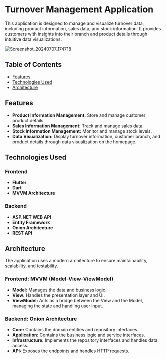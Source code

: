 # Turnover Management Application

This application is designed to manage and visualize turnover data, including product information, sales data, and stock information. It provides customers with insights into their branch and product details through intuitive data visualizations.

![Screenshot_20240707_174718](https://github.com/erdemaksoy/GiroDashboard/assets/79666268/8feeb332-4a97-400b-a683-9b1daa6e4818)

## Table of Contents

- [Features](#features)
- [Technologies Used](#technologies-used)
- [Architecture](#architecture)

## Features

- **Product Information Management:** Store and manage customer product details.
- **Sales Information Management:** Track and manage sales data.
- **Stock Information Management:** Monitor and manage stock levels.
- **Data Visualization:** Display turnover information, customer branch, and product details through data visualization on the homepage.

## Technologies Used

### Frontend

- **Flutter**
- **Dart**
- **MVVM Architecture**

### Backend

- **ASP.NET WEB API**
- **Entity Framework**
- **Onion Architecture**
- **REST API**

## Architecture

The application uses a modern architecture to ensure maintainability, scalability, and testability.

### Frontend: MVVM (Model-View-ViewModel)

- **Model:** Manages the data and business logic.
- **View:** Handles the presentation layer and UI.
- **ViewModel:** Acts as a bridge between the View and the Model, managing the state and handling user input.

### Backend: Onion Architecture

- **Core:** Contains the domain entities and repository interfaces.
- **Application:** Contains the business logic and service interfaces.
- **Infrastructure:** Implements the repository interfaces and handles data access.
- **API:** Exposes the endpoints and handles HTTP requests.
